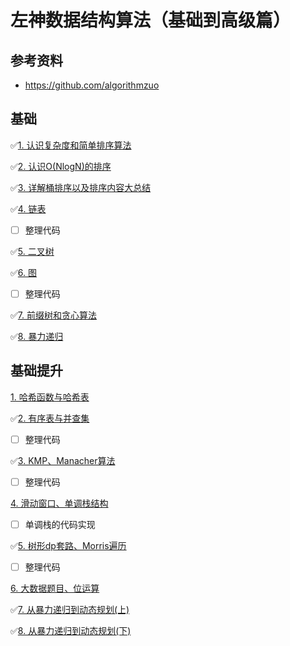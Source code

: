 # 左神数据结构算法（基础到高级篇）

## 参考资料

- https://github.com/algorithmzuo

## 基础
✅[1. 认识复杂度和简单排序算法](./notes/基础01.md)

✅[2. 认识O(NlogN)的排序](./notes/基础02.md)

✅[3. 详解桶排序以及排序内容大总结](./notes/基础03.md)

✅[4. 链表](./notes/基础04.md)
- [ ] 整理代码

✅[5. 二叉树](./notes/基础05.md)

✅[6. 图](./notes/基础06.md)
- [ ] 整理代码

✅[7. 前缀树和贪心算法](./notes/基础07.md)

✅[8. 暴力递归](./notes/基础08.md)

## 基础提升

[1. 哈希函数与哈希表](./notes/基础提升01.md)

✅[2. 有序表与并查集](./notes/基础提升02.md)
- [ ] 整理代码

✅[3. KMP、Manacher算法](./notes/基础提升03.md)
- [ ] 整理代码

[4. 滑动窗口、单调栈结构](./notes/基础提升04.md)
- [ ] 单调栈的代码实现

✅[5. 树形dp套路、Morris遍历](./notes/基础提升05.md)
- [ ] 整理代码

[6. 大数据题目、位运算](./notes/基础提升06.md)

✅[7. 从暴力递归到动态规划(上)](./notes/基础提升07.md)

✅[8. 从暴力递归到动态规划(下)](./notes/基础提升08.md)